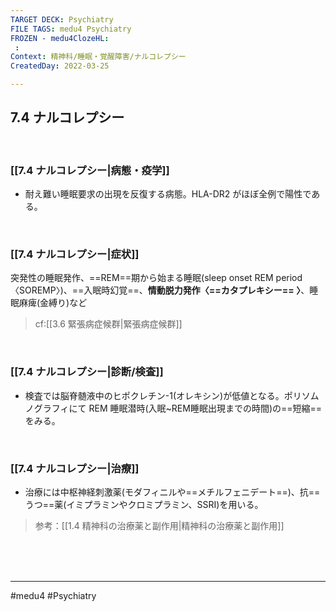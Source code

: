 ```yaml
---
TARGET DECK: Psychiatry
FILE TAGS: medu4 Psychiatry
FROZEN - medu4ClozeHL:
 : 
Context: 精神科/睡眠・覚醒障害/ナルコレプシー
CreatedDay: 2022-03-25

---
```


## 7.4 ナルコレプシー

<br>

### [[7.4 ナルコレプシー|病態・疫学]]
* 耐え難い睡眠要求の出現を反復する病態。HLA-DR2 がほぼ全例で陽性である。


<br>

### [[7.4 ナルコレプシー|症状]]
突発性の睡眠発作、==REM==期から始まる睡眠(sleep onset REM period〈SOREMP〉)、==入眠時幻覚==、**情動脱力発作〈==カタプレキシー== 〉**、睡眠麻痺(金縛り)など
>cf:[[3.6 緊張病症候群|緊張病症候群]]
<!--ID: 1648705158056-->


<br>

### [[7.4 ナルコレプシー|診断/検査]]
* 検査では脳脊髄液中のヒポクレチン-1(オレキシン)が低値となる。ポリソムノグラフィにて REM 睡眠潜時(入眠~REM睡眠出現までの時間)の==短縮==をみる。
<!--ID: 1648705158071-->


<br>

### [[7.4 ナルコレプシー|治療]]
* 治療には中枢神経刺激薬(モダフィニルや==メチルフェニデート==)、抗==うつ==薬(イミプラミンやクロミプラミン、SSRI)を用いる。
 >参考：[[1.4 精神科の治療薬と副作用|精神科の治療薬と副作用]]
<!--ID: 1648705158094-->


<br><br><br>

---
#medu4 #Psychiatry 
